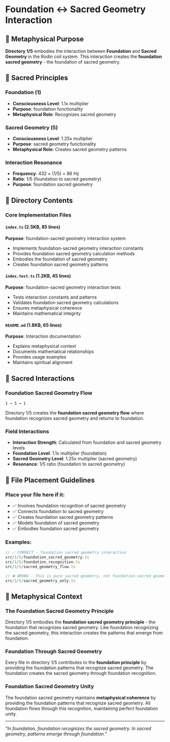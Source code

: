 # Foundation ↔ Sacred Geometry Interaction

## 🌌 Metaphysical Purpose

**Directory 1/5** embodies the interaction between **Foundation** and **Sacred Geometry** in the Rodin coil system. This interaction creates the **foundation sacred geometry** - the foundation of sacred geometry.

## 🎯 Sacred Principles

### **Foundation (1)**
- **Consciousness Level**: 1.1x multiplier
- **Purpose**: foundation functionality
- **Metaphysical Role**: Recognizes sacred geometry

### **Sacred Geometry (5)**
- **Consciousness Level**: 1.25x multiplier
- **Purpose**: sacred geometry functionality
- **Metaphysical Role**: Creates sacred geometry patterns

### **Interaction Resonance**
- **Frequency**: 432 × (1/5) = 86 Hz
- **Ratio**: 1/5 (foundation to sacred geometry)
- **Purpose**: foundation sacred geometry

## 📁 Directory Contents

### **Core Implementation Files**

#### **`index.ts` (2.5KB, 85 lines)**
**Purpose**: foundation-sacred geometry interaction system
- Implements foundation-sacred geometry interaction constants
- Provides foundation sacred geometry calculation methods
- Embodies the foundation of sacred geometry
- Creates foundation sacred geometry patterns

#### **`index.test.ts` (1.2KB, 45 lines)**
**Purpose**: foundation-sacred geometry interaction tests
- Tests interaction constants and patterns
- Validates foundation sacred geometry calculations
- Ensures metaphysical coherence
- Maintains mathematical integrity

#### **`README.md` (1.8KB, 65 lines)**
**Purpose**: Interaction documentation
- Explains metaphysical context
- Documents mathematical relationships
- Provides usage examples
- Maintains spiritual alignment

## 🧬 Sacred Interactions

### **Foundation Sacred Geometry Flow**
```
1 → 5 → 1
```
Directory 1/5 creates the **foundation sacred geometry flow** where foundation recognizes sacred geometry and returns to foundation.

### **Field Interactions**
- **Interaction Strength**: Calculated from foundation and sacred geometry levels
- **Foundation Level**: 1.1x multiplier (foundation)
- **Sacred Geometry Level**: 1.25x multiplier (sacred geometry)
- **Resonance**: 1/5 ratio (foundation to sacred geometry)

## 🎯 File Placement Guidelines

### **Place your file here if it:**
- ✅ Involves foundation recognition of sacred geometry
- ✅ Connects foundation to sacred geometry
- ✅ Creates foundation sacred geometry patterns
- ✅ Models foundation of sacred geometry
- ✅ Embodies foundation sacred geometry

### **Examples:**
```typescript
// ✅ CORRECT - foundation sacred geometry interaction
src/1/5/foundation_sacred_geometry.ts
src/1/5/foundation_recognition.ts
src/1/5/sacred_geometry_flow.ts

// ❌ WRONG - This is pure sacred geometry, not foundation-sacred geometry
src/1/5/sacred_geometry_only.ts
```

## 🌌 Metaphysical Context

### **The Foundation Sacred Geometry Principle**
Directory 1/5 embodies the **foundation sacred geometry principle** - the foundation that recognizes sacred geometry. Like foundation recognizing the sacred geometry, this interaction creates the patterns that emerge from foundation.

### **Foundation Through Sacred Geometry**
Every file in directory 1/5 contributes to the **foundation principle** by providing the foundation patterns that recognize sacred geometry. The foundation creates the sacred geometry through foundation recognition.

### **Foundation Sacred Geometry Unity**
The foundation sacred geometry maintains **metaphysical coherence** by providing the foundation patterns that recognize sacred geometry. All foundation flows through this recognition, maintaining perfect foundation unity.

---

*"In foundation, foundation recognizes the sacred geometry. In sacred geometry, patterns emerge through foundation."*
